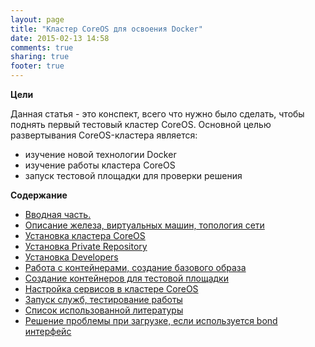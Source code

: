 ```yaml
---
layout: page
title: "Кластер CoreOS для освоения Docker"
date: 2015-02-13 14:58
comments: true
sharing: true
footer: true
---
```


<!--more-->
**Цели**

Данная статья - это конспект, всего что нужно было сделать, чтобы поднять первый тестовый кластер CoreOS.
Основной целью развертывания CoreOS-кластера является:

* изучение новой технологии Docker
* изучение работы кластера CoreOS
* запуск тестовой площадки для проверки решения


**Содержание**

*   [Вводная часть.]({{root_url}}/coreos/intro/)
*   [Описание железа, виртуальных машин, топология сети]({{root_url}}/coreos/hardware-description/)
*   [Установка кластера CoreOS]({{root_url}}/coreos/setup-coreos-cluster/)
*   [Установка Private Repository]({{root_url}}/coreos/setup-private-repository/)
*   [Установка Developers]({{root_url}}/coreos/setup-developers-vm/)
*   [Работа с контейнерами, создание базового образа]({{root_url}}/coreos/docker-base-tools/)
*   [Создание контейнеров для тестовой площадки]({{root_url}}/coreos/create-docker-images-for-test/)
*   [Настройка сервисов в кластере CoreOS]({{root_url}}/coreos/setting-services-in-coreos/)
*   [Запуск служб, тестирование работы]({{root_url}}/coreos/start-services-testing/)
*   [Список использованной литературы]({{root_url}}/coreos/list-of-used-links/)
*   [Решение проблемы при загрузке, если используется bond интерфейс]({{root_url}}/coreos/solve-bonding-problem/)

